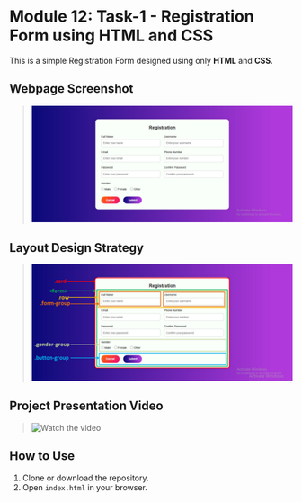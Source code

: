 # Module 12: Task-1 - Registration Form using HTML and CSS

This is a simple Registration Form designed using only **HTML** and **CSS**.

## Webpage Screenshot
> ![Task Output](regform.jpg)  

## Layout Design Strategy
> ![Design Strategy](design-strategy.jpg)

## Project Presentation Video
> ![Watch the video]([(https://youtu.be/0upScTj29ic?si=QjaW-pc8JWj0mn1N)])

## How to Use
1. Clone or download the repository.
2. Open `index.html` in your browser.

